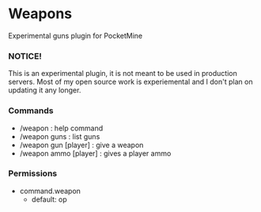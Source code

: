 # Weapons
Experimental guns plugin for PocketMine


### NOTICE!
This is an experimental plugin, it is not meant to be used in production servers. Most of my open source work is experiemental and I don't plan on updating it any longer.

### Commands
+ /weapon : help command
+ /weapon guns : list guns
+ /weapon gun <gun> [player] : give a weapon
+ /weapon ammo <amount> [player] : gives a player ammo

### Permissions
+ command.weapon
    + default: op
